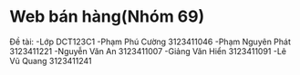 # Web bán hàng(Nhóm 69)
Đề tài: 
-Lớp DCT123C1
-Phạm Phú Cường 3123411046
-Phạm Nguyên Phát 3123411221
-Nguyễn Văn An 3123411007
-Giảng Văn Hiển 3123411091
-Lê Vũ Quang 3123411241


